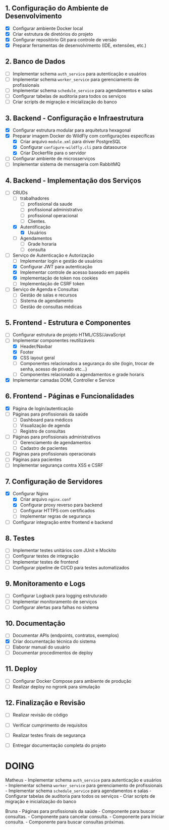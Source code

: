 ## 1. Configuração do Ambiente de Desenvolvimento

- [x]  Configurar ambiente Docker local
- [x]  Criar estrutura de diretórios do projeto
- [x]  Configurar repositório Git para controle de versão
- [x]  Preparar ferramentas de desenvolvimento (IDE, extensões, etc.)

## 2. Banco de Dados

- [ ]  Implementar schema `auth_service` para autenticação e usuários
- [ ]  Implementar schema `worker_service` para gerenciamento de profissionais
- [ ]  Implementar schema `schedule_service` para agendamentos e salas
- [ ]  Configurar tabelas de auditoria para todos os serviços
- [ ]  Criar scripts de migração e inicialização do banco

## 3. Backend - Configuração e Infraestrutura

- [x]  Configurar estrutura modular para arquitetura hexagonal
- [x]  Preparar imagem Docker do WildFly com configurações específicas
    - [x]  Criar arquivo `module.xml` para driver PostgreSQL
    - [x]  Configurar `configure-wildfly.cli` para datasource
    - [x]  Criar Dockerfile para o servidor
- [ ]  Configurar ambiente de microsserviços
- [ ]  Implementar sistema de mensageria com RabbitMQ

## 4. Backend - Implementação dos Serviços
- [ ]  CRUDs
	- [ ] trabalhadores
	    - [ ]  profissional da saude
	    - [ ] profissional administrativo
	    - [ ] profissional operacional
	    - [ ] Clientes.
	- [x] Autentificação
		- [x] Usuários
	- [ ] Agendamentos
		- [ ] Grade horaria
		- [ ] consulta
- [ ]  Serviço de Autenticação e Autorização
    - [ ]  Implementar login e gestão de usuários
    - [x]  Configurar JWT para autenticação
    - [x]  Implementar controle de acesso baseado em papéis
    - [x] implementação de token nos cookies
    - [ ] Implementação de CSRF token
- [ ]  Serviço de Agenda e Consultas
    - [ ]  Gestão de salas e recursos
    - [ ]  Sistema de agendamento
    - [ ]  Gestão de consultas médicas

## 5. Frontend - Estrutura e Componentes

- [ ]  Configurar estrutura de projeto HTML/CSS/JavaScript
- [ ]  Implementar componentes reutilizáveis
    - [x]  Header/Navbar
    - [x]  Footer
    - [x] CSS layout geral
    - [ ] Componentes relacionados a segurança do site (login, trocar de senha, acesso de privado etc...)
    - [ ] Componentes relacionado a agendamentos e grade horaris
- [x]  Implementar camadas DOM, Controller e Service

## 6. Frontend - Páginas e Funcionalidades

- [x]  Página de login/autenticação
- [ ]  Páginas para profissionais da saúde
    - [ ]  Dashboard para médicos
    - [ ]  Visualização de agenda
    - [ ]  Registro de consultas
- [ ]  Páginas para profissionais administrativos
    - [ ]  Gerenciamento de agendamentos
    - [ ]  Cadastro de pacientes
- [ ]  Páginas para profissionais operacionais
- [ ]  Páginas para pacientes
- [ ]  Implementar segurança contra XSS e CSRF

## 7. Configuração de Servidores

- [x]  Configurar Nginx
    - [x]  Criar arquivo `nginx.conf`
    - [x]  Configurar proxy reverso para backend
    - [ ]  Configurar HTTPS com certificados
    - [ ]  Implementar regras de segurança
- [ ]  Configurar integração entre frontend e backend

## 8. Testes

- [ ]  Implementar testes unitários com JUnit e Mockito
- [ ]  Configurar testes de integração
- [ ]  Implementar testes de frontend
- [ ]  Configurar pipeline de CI/CD para testes automatizados

## 9. Monitoramento e Logs

- [ ]  Configurar Logback para logging estruturado
- [ ]  Implementar monitoramento de serviços
- [ ]  Configurar alertas para falhas no sistema

## 10. Documentação

- [ ]  Documentar APIs (endpoints, contratos, exemplos)
- [x]  Criar documentação técnica do sistema
- [ ]  Elaborar manual do usuário
- [ ]  Documentar procedimentos de deploy

## 11. Deploy

- [ ]  Configurar Docker Compose para ambiente de produção
- [ ]  Realizar deploy no ngronk para simulação

## 12. Finalização e Revisão

- [ ]  Realizar revisão de código
- [ ]  Verificar cumprimento de requisitos
- [ ]  Realizar testes finais de segurança
- [ ]  Entregar documentação completa do projeto


# DOING

Matheus 
	- Implementar schema `auth_service` para autenticação e usuários
	- Implementar schema `worker_service` para gerenciamento de profissionais
	- Implementar schema `schedule_service` para agendamentos e salas
	- Configurar tabelas de auditoria para todos os serviços
	- Criar scripts de migração e inicialização do banco

Bruna
	 - Páginas para profissionais da saúde
		- Componente para buscar consultas.
		- Componente para cancelar consulta.
		- Componente para Iniciar consulta.
		- Componente para buscar consultas próximas.